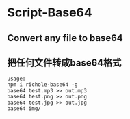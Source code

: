 # Script-Base64
## Convert any file to base64
## 把任何文件转成base64格式
 
```
usage:
npm i richole-base64 -g
base64 test.mp3 >> out.mp3
base64 test.png >> out.png
base64 test.jpg >> out.jpg
base64 img/
```

